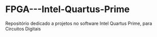 # FPGA---Intel-Quartus-Prime
Repositório dedicado a projetos no software Intel Quartus Prime, para Circuitos Digitais 
